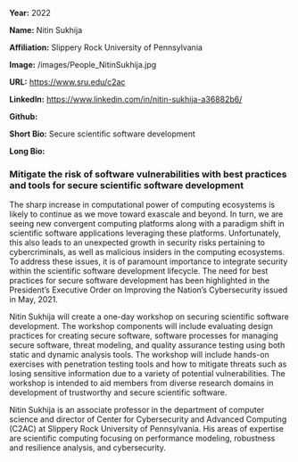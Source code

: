 **Year:** 2022

**Name:** Nitin Sukhija

**Affiliation:** Slippery Rock University of Pennsylvania

**Image:** /images/People_NitinSukhija.jpg

**URL:** https://www.sru.edu/c2ac

**LinkedIn:** https://www.linkedin.com/in/nitin-sukhija-a36882b6/

**Github:** 

**Short Bio:** Secure scientific software development

**Long Bio:**
### Mitigate the risk of software vulnerabilities with best practices and tools for secure scientific software development
The sharp increase in computational power of computing ecosystems is likely to continue as we move toward exascale and beyond.  In turn, we are seeing new convergent computing platforms along with a paradigm shift in scientific software applications leveraging these platforms. Unfortunately, this also leads to an unexpected growth in security risks pertaining to cybercriminals, as well as malicious insiders in the computing ecosystems. To  address these issues, it is of paramount importance to integrate security within the scientific software development lifecycle. The need for best practices for secure software development has been highlighted in the President’s Executive Order on Improving the Nation’s Cybersecurity issued in May, 2021.  

Nitin Sukhija will create a one-day workshop on securing scientific software development. The workshop components will include evaluating design practices for creating secure software, software processes for managing secure software, threat modeling, and quality assurance testing using both static and dynamic analysis tools.  The workshop will include hands-on exercises with penetration testing tools and how to mitigate threats such as losing sensitive information due to a variety of potential vulnerabilities.  The workshop is intended to aid members from diverse research domains in development of trustworthy and secure scientific software.

Nitin Sukhija is an associate professor in the department of computer science and director of Center for Cybersecurity and Advanced Computing (C2AC) at Slippery Rock University of Pennsylvania. His areas of expertise are scientific computing focusing on performance modeling, robustness and resilience analysis, and cybersecurity.
